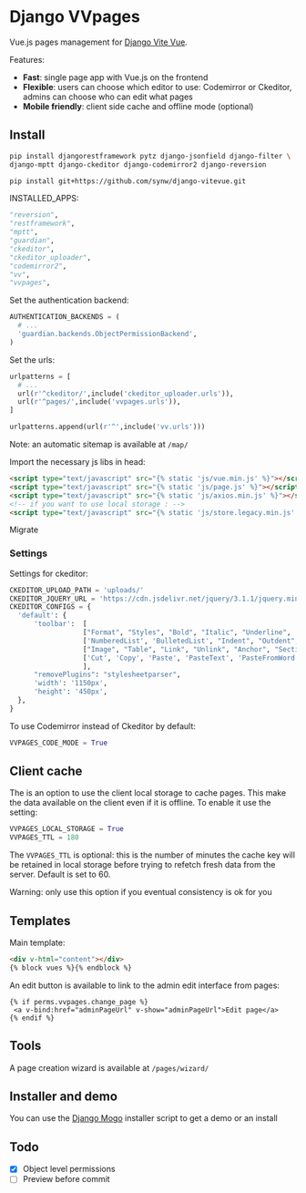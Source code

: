 # Django VVpages

Vue.js pages management for [Django Vite Vue](https://github.com/synw/django-vitevue). 

Features:

- **Fast**: single page app with Vue.js on the frontend
- **Flexible**: users can choose which editor to use: Codemirror or Ckeditor, admins can choose who can edit what pages
- **Mobile friendly**: client side cache and offline mode (optional)

## Install

  ```bash
pip install djangorestframework pytz django-jsonfield django-filter \
django-mptt django-ckeditor django-codemirror2 django-reversion

pip install git+https://github.com/synw/django-vitevue.git
  ```
 
INSTALLED_APPS:

  ```python
"reversion",
"restframework",
"mptt",
"guardian",
"ckeditor",
"ckeditor_uploader",
"codemirror2",
"vv",
"vvpages",
  ```
  
Set the authentication backend: 

  ```python
AUTHENTICATION_BACKENDS = (
    # ...
    'guardian.backends.ObjectPermissionBackend',
)
  ```

Set the urls:

  ```python
urlpatterns = [
	# ...	
	url(r'^ckeditor/',include('ckeditor_uploader.urls')),
    url(r'^pages/',include('vvpages.urls')),
]

urlpatterns.append(url(r'^',include('vv.urls')))
  ```

Note: an automatic sitemap is available at `/map/`

Import the necessary js libs in head:

  ```html
<script type="text/javascript" src="{% static 'js/vue.min.js' %}"></script>
<script type="text/javascript" src="{% static 'js/page.js' %}"></script>
<script type="text/javascript" src="{% static 'js/axios.min.js' %}"></script>
<!-- if you want to use local storage : -->
<script type="text/javascript" src="{% static 'js/store.legacy.min.js' %}"></script>
  ```
Migrate

### Settings

Settings for ckeditor:

  ```python
CKEDITOR_UPLOAD_PATH = 'uploads/'
CKEDITOR_JQUERY_URL = 'https://cdn.jsdelivr.net/jquery/3.1.1/jquery.min.js'
CKEDITOR_CONFIGS = {
    'default': {
        'toolbar':  [
                    ["Format", "Styles", "Bold", "Italic", "Underline", '-', 'RemoveFormat'],
                    ['NumberedList', 'BulletedList', "Indent", "Outdent", 'JustifyLeft', 'JustifyCenter','JustifyRight', 'JustifyBlock'],
                    ["Image", "Table", "Link", "Unlink", "Anchor", "SectionLink", "Subscript", "Superscript"], ['Undo', 'Redo'],
                    ['Cut', 'Copy', 'Paste', 'PasteText', 'PasteFromWord'],["Source", "Maximize"],
                    ],
        "removePlugins": "stylesheetparser",
        'width': '1150px',
        'height': '450px',
    },
}
  ```

To use Codemirror instead of Ckeditor by default:

  ```python
VVPAGES_CODE_MODE = True
  ```

## Client cache

The is an option to use the client local storage to cache pages. This make the data available on the 
client even if it is offline. To enable it use the setting:

  ```python
VVPAGES_LOCAL_STORAGE = True
VVPAGES_TTL = 180
  ```
  
The `VVPAGES_TTL` is optional: this is the number of minutes the cache key will be retained in local storage before
trying to refetch fresh data from the server. Default is set to 60.

Warning: only use this option if you eventual consistency is ok for you

## Templates
 
Main template:

  ```html
<div v-html="content"></div>
{% block vues %}{% endblock %}
  ```
 
 An edit button is available to link to the admin edit interface from pages:
 
   ```django
{% if perms.vvpages.change_page %}
	<a v-bind:href="adminPageUrl" v-show="adminPageUrl">Edit page</a>
{% endif %}
  ```

## Tools

A page creation wizard is available at `/pages/wizard/`

## Installer and demo

You can use the [Django Mogo](https://github.com/synw/django-mogo) installer script to get a demo or an install

## Todo
 
 - [x] Object level permissions
 - [ ] Preview before commit
